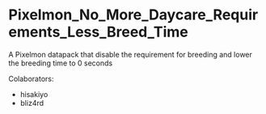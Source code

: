 # Pixelmon_No_More_Daycare_Requirements_Less_Breed_Time

A Pixelmon datapack that disable the requirement for breeding and lower the breeding time to 0 seconds 

Colaborators:
- hisakiyo
- bliz4rd
